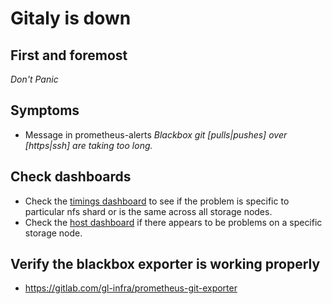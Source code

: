 # Gitaly is down

## First and foremost

*Don't Panic*

## Symptoms
* Message in prometheus-alerts _Blackbox git [pulls|pushes] over [https|ssh] are taking too long._

## Check dashboards

* Check the [timings dashboard](https://performance.gitlab.net/dashboard/db/gitlab-com-git-timings) to
see if the problem is specific to particular nfs shard or is the same across all storage nodes.
* Check the [host dashboard](https://performance.gitlab.net/dashboard/db/host-stats) if there appears to
be problems on a specific storage node.

## Verify the blackbox exporter is working properly

* https://gitlab.com/gl-infra/prometheus-git-exporter
